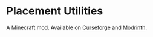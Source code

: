 # Placement Utilities
A Minecraft mod. Available on [Curseforge](https://www.curseforge.com/minecraft/mc-mods/placement-utilities) and [Modrinth](https://modrinth.com/mod/placement-utilities).
